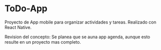 # ToDo-App

Proyecto de App mobile para organizar actividades y tareas.
Realizado con React Native.

Revision del concepto: Se planea que se auna app agenda, aunque esto resulte en un proyecto mas completo. 